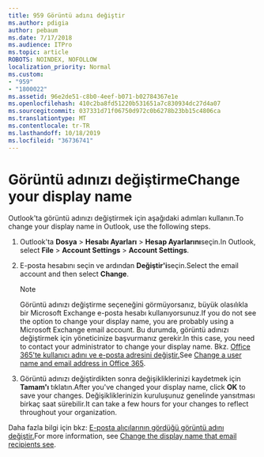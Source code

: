 ```yaml
---
title: 959 Görüntü adını değiştir
ms.author: pdigia
author: pebaum
ms.date: 7/17/2018
ms.audience: ITPro
ms.topic: article
ROBOTS: NOINDEX, NOFOLLOW
localization_priority: Normal
ms.custom:
- "959"
- "1800022"
ms.assetid: 96e2de51-c8b0-4eef-b071-b02784367e1e
ms.openlocfilehash: 410c2ba8fd51220b531651a7c830934dc27d4a07
ms.sourcegitcommit: 037331d71f06750d972c0b6278b23bb15c4806ca
ms.translationtype: MT
ms.contentlocale: tr-TR
ms.lasthandoff: 10/18/2019
ms.locfileid: "36736741"
---
```

# <a name="change-your-display-name"></a><span data-ttu-id="240cd-102">Görüntü adınızı değiştirme</span><span class="sxs-lookup"><span data-stu-id="240cd-102">Change your display name</span></span>
  
<span data-ttu-id="240cd-103">Outlook'ta görüntü adınızı değiştirmek için aşağıdaki adımları kullanın.</span><span class="sxs-lookup"><span data-stu-id="240cd-103">To change your display name in Outlook, use the following steps.</span></span>
  
1. <span data-ttu-id="240cd-104">Outlook'ta **Dosya** \> **Hesabı Ayarları** \> **Hesap Ayarlarını**seçin.</span><span class="sxs-lookup"><span data-stu-id="240cd-104">In Outlook, select **File** \> **Account Settings** \> **Account Settings**.</span></span>

2. <span data-ttu-id="240cd-105">E-posta hesabını seçin ve ardından **Değiştir'i**seçin.</span><span class="sxs-lookup"><span data-stu-id="240cd-105">Select the email account and then select **Change**.</span></span>

    > [!NOTE]
    > <span data-ttu-id="240cd-106">Görüntü adınızı değiştirme seçeneğini görmüyorsanız, büyük olasılıkla bir Microsoft Exchange e-posta hesabı kullanıyorsunuz.</span><span class="sxs-lookup"><span data-stu-id="240cd-106">If you do not see the option to change your display name, you are probably using a Microsoft Exchange email account.</span></span> <span data-ttu-id="240cd-107">Bu durumda, görüntü adınızı değiştirmek için yöneticinize başvurmanız gerekir.</span><span class="sxs-lookup"><span data-stu-id="240cd-107">In this case, you need to contact your administrator to change your display name.</span></span> <span data-ttu-id="240cd-108">Bkz. [Office 365'te kullanıcı adını ve e-posta adresini değiştir.](https://docs.microsoft.com/office365/admin/add-users/change-a-user-name-and-email-address)</span><span class="sxs-lookup"><span data-stu-id="240cd-108">See [Change a user name and email address in Office 365](https://docs.microsoft.com/office365/admin/add-users/change-a-user-name-and-email-address).</span></span>
  
3. <span data-ttu-id="240cd-109">Görüntü adınızı değiştirdikten sonra değişikliklerinizi kaydetmek için **Tamam'ı** tıklatın.</span><span class="sxs-lookup"><span data-stu-id="240cd-109">After you've changed your display name, click **OK** to save your changes.</span></span> <span data-ttu-id="240cd-110">Değişikliklerinizin kuruluşunuz genelinde yansıtması birkaç saat sürebilir.</span><span class="sxs-lookup"><span data-stu-id="240cd-110">It can take a few hours for your changes to reflect throughout your organization.</span></span>

<span data-ttu-id="240cd-111">Daha fazla bilgi için bkz: [E-posta alıcılarının gördüğü görüntü adını değiştir.](https://support.office.com/article/2b53331a-ba2a-4803-88dc-ac9fe376c8a9.aspx)</span><span class="sxs-lookup"><span data-stu-id="240cd-111">For more information, see [Change the display name that email recipients see](https://support.office.com/article/2b53331a-ba2a-4803-88dc-ac9fe376c8a9.aspx).</span></span>
  